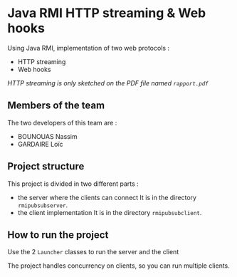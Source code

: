 # Java RMI HTTP streaming & Web hooks
Using Java RMI, implementation of two web protocols :
- HTTP streaming
- Web hooks

*HTTP streaming is only sketched on the PDF file named `rapport.pdf`*

## Members of the team
The two developers of this team are :
- BOUNOUAS Nassim
- GARDAIRE Loïc

## Project structure
This project is divided in two different parts :
- the server where the clients can connect
It is in the directory `rmipubsubserver`.
- the client implementation
It is in the directory `rmipubsubclient`.

## How to run the project
Use the 2 `Launcher` classes to run the server and the client

The project handles concurrency on clients, so you can run multiple clients.